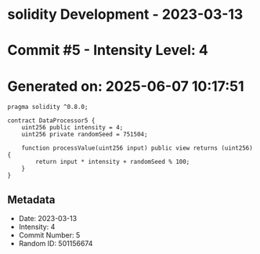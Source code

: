 ﻿# solidity Development - 2023-03-13
# Commit #5 - Intensity Level: 4
# Generated on: 2025-06-07 10:17:51
```solidity
pragma solidity ^0.8.0;

contract DataProcessor5 {
    uint256 public intensity = 4;
    uint256 private randomSeed = 751504;

    function processValue(uint256 input) public view returns (uint256) {
        return input * intensity + randomSeed % 100;
    }
}
```
## Metadata
- Date: 2023-03-13
- Intensity: 4
- Commit Number: 5
- Random ID: 501156674
